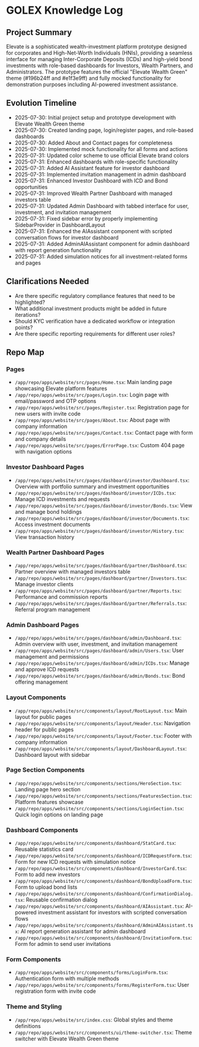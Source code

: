 # GOLEX Knowledge Log

## Project Summary
Elevate is a sophisticated wealth-investment platform prototype designed for corporates and High-Net-Worth Individuals (HNIs), providing a seamless interface for managing Inter-Corporate Deposits (ICDs) and high-yield bond investments with role-based dashboards for Investors, Wealth Partners, and Administrators. The prototype features the official "Elevate Wealth Green" theme (#196b24ff and #e1f3e9ff) and fully mocked functionality for demonstration purposes including AI-powered investment assistance.

## Evolution Timeline
- 2025-07-30: Initial project setup and prototype development with Elevate Wealth Green theme
- 2025-07-30: Created landing page, login/register pages, and role-based dashboards
- 2025-07-30: Added About and Contact pages for completeness
- 2025-07-30: Implemented mock functionality for all forms and actions
- 2025-07-31: Updated color scheme to use official Elevate brand colors
- 2025-07-31: Enhanced dashboards with role-specific functionality
- 2025-07-31: Added AI Assistant feature for investor dashboard
- 2025-07-31: Implemented invitation management in admin dashboard
- 2025-07-31: Enhanced Investor Dashboard with ICD and Bond opportunities
- 2025-07-31: Improved Wealth Partner Dashboard with managed investors table
- 2025-07-31: Updated Admin Dashboard with tabbed interface for user, investment, and invitation management
- 2025-07-31: Fixed sidebar error by properly implementing SidebarProvider in DashboardLayout
- 2025-07-31: Enhanced the AIAssistant component with scripted conversation flows for investor dashboard
- 2025-07-31: Added AdminAIAssistant component for admin dashboard with report generation functionality
- 2025-07-31: Added simulation notices for all investment-related forms and pages

## Clarifications Needed
- Are there specific regulatory compliance features that need to be highlighted?
- What additional investment products might be added in future iterations?
- Should KYC verification have a dedicated workflow or integration points?
- Are there specific reporting requirements for different user roles?

## Repo Map
### Pages
- `/app/repo/apps/website/src/pages/Home.tsx`: Main landing page showcasing Elevate platform features
- `/app/repo/apps/website/src/pages/Login.tsx`: Login page with email/password and OTP options
- `/app/repo/apps/website/src/pages/Register.tsx`: Registration page for new users with invite code
- `/app/repo/apps/website/src/pages/About.tsx`: About page with company information
- `/app/repo/apps/website/src/pages/Contact.tsx`: Contact page with form and company details
- `/app/repo/apps/website/src/pages/ErrorPage.tsx`: Custom 404 page with navigation options

### Investor Dashboard Pages
- `/app/repo/apps/website/src/pages/dashboard/investor/Dashboard.tsx`: Overview with portfolio summary and investment opportunities
- `/app/repo/apps/website/src/pages/dashboard/investor/ICDs.tsx`: Manage ICD investments and requests
- `/app/repo/apps/website/src/pages/dashboard/investor/Bonds.tsx`: View and manage bond holdings
- `/app/repo/apps/website/src/pages/dashboard/investor/Documents.tsx`: Access investment documents
- `/app/repo/apps/website/src/pages/dashboard/investor/History.tsx`: View transaction history

### Wealth Partner Dashboard Pages
- `/app/repo/apps/website/src/pages/dashboard/partner/Dashboard.tsx`: Partner overview with managed investors table
- `/app/repo/apps/website/src/pages/dashboard/partner/Investors.tsx`: Manage investor clients
- `/app/repo/apps/website/src/pages/dashboard/partner/Reports.tsx`: Performance and commission reports
- `/app/repo/apps/website/src/pages/dashboard/partner/Referrals.tsx`: Referral program management

### Admin Dashboard Pages
- `/app/repo/apps/website/src/pages/dashboard/admin/Dashboard.tsx`: Admin overview with user, investment, and invitation management
- `/app/repo/apps/website/src/pages/dashboard/admin/Users.tsx`: User management and permissions
- `/app/repo/apps/website/src/pages/dashboard/admin/ICDs.tsx`: Manage and approve ICD requests
- `/app/repo/apps/website/src/pages/dashboard/admin/Bonds.tsx`: Bond offering management

### Layout Components
- `/app/repo/apps/website/src/components/layout/RootLayout.tsx`: Main layout for public pages
- `/app/repo/apps/website/src/components/layout/Header.tsx`: Navigation header for public pages
- `/app/repo/apps/website/src/components/layout/Footer.tsx`: Footer with company information
- `/app/repo/apps/website/src/components/layout/DashboardLayout.tsx`: Dashboard layout with sidebar

### Page Section Components
- `/app/repo/apps/website/src/components/sections/HeroSection.tsx`: Landing page hero section
- `/app/repo/apps/website/src/components/sections/FeaturesSection.tsx`: Platform features showcase
- `/app/repo/apps/website/src/components/sections/LoginSection.tsx`: Quick login options on landing page

### Dashboard Components
- `/app/repo/apps/website/src/components/dashboard/StatCard.tsx`: Reusable statistics card
- `/app/repo/apps/website/src/components/dashboard/ICDRequestForm.tsx`: Form for new ICD requests with simulation notice
- `/app/repo/apps/website/src/components/dashboard/InvestorCard.tsx`: Form to add new investors
- `/app/repo/apps/website/src/components/dashboard/BondUploadForm.tsx`: Form to upload bond lists
- `/app/repo/apps/website/src/components/dashboard/ConfirmationDialog.tsx`: Reusable confirmation dialog
- `/app/repo/apps/website/src/components/dashboard/AIAssistant.tsx`: AI-powered investment assistant for investors with scripted conversation flows
- `/app/repo/apps/website/src/components/dashboard/AdminAIAssistant.tsx`: AI report generation assistant for admin dashboard
- `/app/repo/apps/website/src/components/dashboard/InvitationForm.tsx`: Form for admin to send user invitations

### Form Components
- `/app/repo/apps/website/src/components/forms/LoginForm.tsx`: Authentication form with multiple methods
- `/app/repo/apps/website/src/components/forms/RegisterForm.tsx`: User registration form with invite code

### Theme and Styling
- `/app/repo/apps/website/src/index.css`: Global styles and theme definitions
- `/app/repo/apps/website/src/components/ui/theme-switcher.tsx`: Theme switcher with Elevate Wealth Green theme